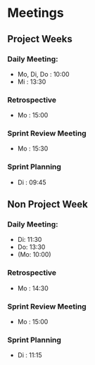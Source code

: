 # Meetings
## Project Weeks
### Daily Meeting:

- Mo, Di, Do : 10:00
- Mi : 13:30

### Retrospective
- Mo : 15:00

### Sprint Review Meeting
- Mo : 15:30

### Sprint Planning
- Di : 09:45

## Non Project Week

### Daily Meeting:

- Di: 11:30
- Do: 13:30
- (Mo: 10:00)

### Retrospective
- Mo : 14:30

### Sprint Review Meeting
- Mo : 15:00

### Sprint Planning
- Di : 11:15


